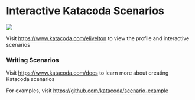# Interactive Katacoda Scenarios

[![](http://shields.katacoda.com/katacoda/elivelton/count.svg)](https://www.katacoda.com/elivelton "Get your profile on Katacoda.com")

Visit https://www.katacoda.com/elivelton to view the profile and interactive scenarios

### Writing Scenarios
Visit https://www.katacoda.com/docs to learn more about creating Katacoda scenarios

For examples, visit https://github.com/katacoda/scenario-example
